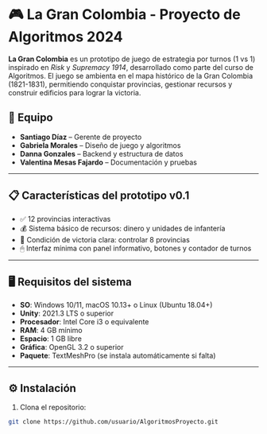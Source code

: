 # 🎮 La Gran Colombia - Proyecto de Algoritmos 2024

**La Gran Colombia** es un prototipo de juego de estrategia por turnos (1 vs 1) inspirado en *Risk* y *Supremacy 1914*, desarrollado como parte del curso de Algoritmos. El juego se ambienta en el mapa histórico de la Gran Colombia (1821-1831), permitiendo conquistar provincias, gestionar recursos y construir edificios para lograr la victoria.

## 🧠 Equipo

- **Santiago Díaz** – Gerente de proyecto  
- **Gabriela Morales** – Diseño de juego y algoritmos  
- **Danna Gonzales** – Backend y estructura de datos  
- **Valentina Mesas Fajardo** – Documentación y pruebas  

---

## 📋 Características del prototipo v0.1

- ✅ 12 provincias interactivas
- 💰 Sistema básico de recursos: dinero y unidades de infantería
- 🏁 Condición de victoria clara: controlar 8 provincias
- 🖱 Interfaz mínima con panel informativo, botones y contador de turnos

---

## 🖥 Requisitos del sistema

- **SO**: Windows 10/11, macOS 10.13+ o Linux (Ubuntu 18.04+)
- **Unity**: 2021.3 LTS o superior
- **Procesador**: Intel Core i3 o equivalente
- **RAM**: 4 GB mínimo
- **Espacio**: 1 GB libre
- **Gráfica**: OpenGL 3.2 o superior
- **Paquete**: TextMeshPro (se instala automáticamente si falta)

---

## ⚙️ Instalación

1. Clona el repositorio:

```bash
git clone https://github.com/usuario/AlgoritmosProyecto.git
